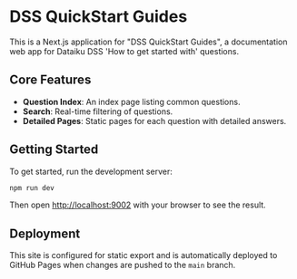# DSS QuickStart Guides

This is a Next.js application for "DSS QuickStart Guides", a documentation web app for Dataiku DSS 'How to get started with' questions.

## Core Features

- **Question Index**: An index page listing common questions.
- **Search**: Real-time filtering of questions.
- **Detailed Pages**: Static pages for each question with detailed answers.

## Getting Started

To get started, run the development server:

```bash
npm run dev
```

Then open [http://localhost:9002](http://localhost:9002) with your browser to see the result.

## Deployment

This site is configured for static export and is automatically deployed to GitHub Pages when changes are pushed to the `main` branch.